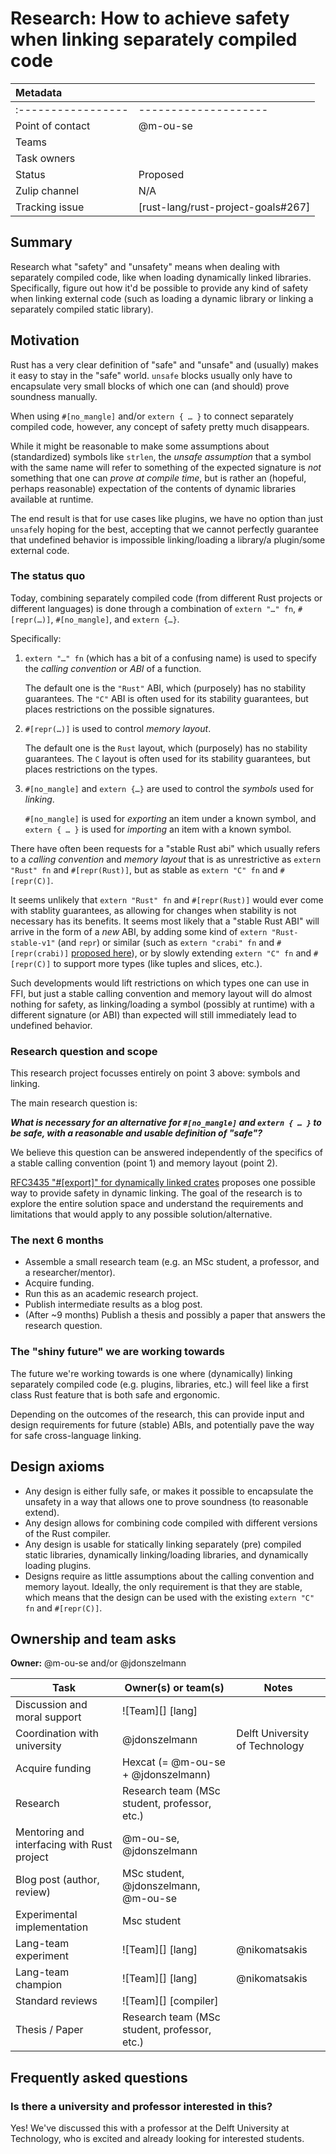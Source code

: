 # Research: How to achieve safety when linking separately compiled code

| Metadata           |                                    |
| :--                | :--                                |
| :----------------- | --------------------               |
| Point of contact   | @m-ou-se                           |
| Teams              | <!-- TEAMS WITH ASKS -->           |
| Task owners        | <!-- TASK OWNERS -->               |
| Status             | Proposed                           |
| Zulip channel      | N/A                                |
| Tracking issue     | [rust-lang/rust-project-goals#267] |

## Summary

Research what "safety" and "unsafety" means when dealing with separately compiled code, like when loading dynamically linked libraries.
Specifically, figure out how it'd be possible to provide any kind of safety when linking external code (such as loading a dynamic library or linking a separately compiled static library).

## Motivation

Rust has a very clear definition of "safe" and "unsafe" and (usually) makes it easy to stay in the "safe" world.
`unsafe` blocks usually only have to encapsulate very small blocks of which one can (and should) prove soundness manually.

When using `#[no_mangle]` and/or `extern { … }` to connect separately compiled code, however, any concept of safety pretty much disappears.

While it might be reasonable to make some assumptions about (standardized) symbols like `strlen`,
the _unsafe assumption_ that a symbol with the same name will refer to something of the expected signature
is _not_ something that one can _prove at compile time_, but is rather an (hopeful, perhaps reasonable) expectation of
the contents of dynamic libraries available at runtime.

The end result is that for use cases like plugins, we have no option than just `unsafe`ly hoping for the best,
accepting that we cannot perfectly guarantee that undefined behavior is impossible linking/loading a library/a plugin/some external code.

### The status quo

Today, combining separately compiled code (from different Rust projects or different languages)
is done through a combination of `extern "…" fn`, `#[repr(…)]`, `#[no_mangle]`, and `extern {…}`.

Specifically:

1. `extern "…" fn` (which has a bit of a confusing name) is used to specify the _calling convention_ or _ABI_ of a function.

   The default one is the `"Rust"` ABI, which (purposely) has no stability guarantees.
   The `"C"` ABI is often used for its stability guarantees, but places restrictions on the possible signatures.

2. `#[repr(…)]` is used to control _memory layout_.

   The default one is the `Rust` layout, which (purposely) has no stability guarantees.
   The `C` layout is often used for its stability guarantees, but places restrictions on the types.

3. `#[no_mangle]` and `extern {…}` are used to control the _symbols_ used for _linking_.

   `#[no_mangle]` is used for _exporting_ an item under a known symbol,
   and `extern { … }` is used for _importing_ an item with a known symbol.

There have often been requests for a "stable Rust abi" which usually refers to a _calling convention_ and _memory layout_ that is
as unrestrictive as `extern "Rust" fn` and `#[repr(Rust)]`, but as stable as `extern "C" fn` and `#[repr(C)]`.

It seems unlikely that `extern "Rust" fn` and `#[repr(Rust)]` would ever come with stablity guarantees, as allowing for changes when stability is not necessary has its benefits.
It seems most likely that a "stable Rust ABI" will arrive in the form of a _new_ ABI,
by adding some kind of `extern "Rust-stable-v1"` (and `repr`) or similar
(such as `extern "crabi" fn` and `#[repr(crabi)]` [proposed here](https://github.com/rust-lang/rust/pull/105586)),
or by slowly extending `extern "C" fn` and `#[repr(C)]` to support more types (like tuples and slices, etc.).

Such developments would lift restrictions on which types one can use in FFI, but just a stable calling convention and memory layout will do almost nothing for safety,
as linking/loading a symbol (possibly at runtime) with a different signature (or ABI) than expected will still immediately lead to undefined behavior.

### Research question and scope

This research project focusses entirely on point 3 above: symbols and linking.

The main research question is:

_**What is necessary for an alternative for `#[no_mangle]` and `extern { … }` to be safe, with a reasonable and usable definition of "safe"?**_

We believe this question can be answered independently of the specifics of a stable calling convention (point 1) and memory layout (point 2).

[RFC3435 "#[export]" for dynamically linked crates](https://github.com/rust-lang/rfcs/pull/3435) proposes one possible way to provide safety in dynamic linking.
The goal of the research is to explore the entire solution space and understand the requirements and limitations that would apply to any possible solution/alternative.

### The next 6 months

- Assemble a small research team (e.g. an MSc student, a professor, and a researcher/mentor).
- Acquire funding.
- Run this as an academic research project.
- Publish intermediate results as a blog post.
- (After ~9 months) Publish a thesis and possibly a paper that answers the research question.

### The "shiny future" we are working towards

The future we're working towards is one where (dynamically) linking separately compiled code (e.g. plugins, libraries, etc.)
will feel like a first class Rust feature that is both safe and ergonomic.

Depending on the outcomes of the research, this can provide input and design requirements for future (stable) ABIs, and potentially pave the way for
safe cross-language linking.

## Design axioms

- Any design is either fully safe, or makes it possible to encapsulate the unsafety in a way that allows one to prove soundness (to reasonable extend).
- Any design allows for combining code compiled with different versions of the Rust compiler.
- Any design is usable for statically linking separately (pre) compiled static libraries, dynamically linking/loading libraries, and dynamically loading plugins.
- Designs require as little assumptions about the calling convention and memory layout.
  Ideally, the only requirement is that they are stable, which means that the design can be used with the existing `extern "C" fn` and `#[repr(C)]`.

## Ownership and team asks

**Owner:** @m-ou-se and/or @jdonszelmann

| Task                                        | Owner(s) or team(s)                          | Notes                          |
|---------------------------------------------|----------------------------------------------|--------------------------------|
| Discussion and moral support                | ![Team][] [lang]                             |                                |
| Coordination with university                | @jdonszelmann                                | Delft University of Technology |
| Acquire funding                             | Hexcat (= @m-ou-se + @jdonszelmann)          |                                |
| Research                                    | Research team (MSc student, professor, etc.) |                                |
| Mentoring and interfacing with Rust project | @m-ou-se, @jdonszelmann                      |                                |
| Blog post (author, review)                  | MSc student, @jdonszelmann, @m-ou-se         |                                |
| Experimental implementation                 | Msc student                                  |                                |
| Lang-team experiment                        | ![Team][] [lang]                             | @nikomatsakis       |
| Lang-team champion                          | ![Team][] [lang]                             | @nikomatsakis       |
| Standard reviews                            | ![Team][] [compiler]                         |                                |
| Thesis / Paper                              | Research team (MSc student, professor, etc.) |                                |

## Frequently asked questions

### Is there a university and professor interested in this?

Yes! We've discussed this with a professor at the Delft University at Technology, who is excited and already looking for interested students.
